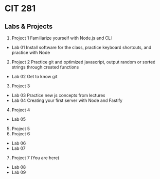 # CIT 281
## Labs & Projects

1. Project 1
Familiarize yourself with Node.js and CLI
  - Lab 01
Install software for the class, practice keyboard shortcuts, and practice with Node
2. Project 2
Practice git and optimized javascript, output random or sorted strings through created functions
- Lab 02
Get to know git
3. Project 3
- Lab 03
Practice new js concepts from lectures
- Lab 04
Creating your first server with Node and Fastify
4. Project 4
- Lab 05
5. Project 5
6. Project 6
- Lab 06
- Lab 07
7. Project 7 (You are here)
- Lab 08
- Lab 09
